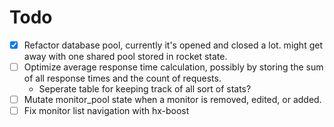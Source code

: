# Todo

- [x] Refactor database pool, currently it's opened and closed a lot. might get away with one shared pool stored in rocket state.
- [ ] Optimize average response time calculation, possibly by storing the sum of all response times and the count of requests.
  - Seperate table for keeping track of all sort of stats?
- [ ] Mutate monitor_pool state when a monitor is removed, edited, or added.
- [ ] Fix monitor list navigation with hx-boost
